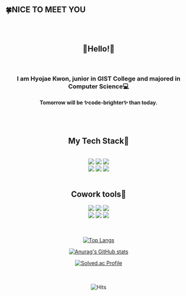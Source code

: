<h2>🍀NICE TO MEET YOU</h2>
<br>
<div align="center">
   <br>
   <h2>👋Hello!👋</h2><br><h3>I am Hyojae Kwon, junior in GIST College and majored in Computer Science💻</h3>
   <h4>Tomorrow will be ✨<b>code-brighter</b>✨ than today.</h4>
  <br>
  <br> 
  <h2>My Tech Stack💪</h2>
  <br>
  <img src="https://img.shields.io/badge/Python-3776AB?style=flat-square&logo=Python&logoColor=white"/>
  <img src="https://img.shields.io/badge/Java-007396?style=flat-square&logo=Java&logoColor=white"/>
  <img src="https://img.shields.io/badge/Sass-CC6699?style=flat-square&logo=Sass&logoColor=white"/>
  <br>
  <img src="https://img.shields.io/badge/React-61DAFB?style=flat-square&logo=React&logoColor=white"/>
  <img src="https://img.shields.io/badge/TypeScript-3178C6?style=flat-square&logo=TypeScript&logoColor=white"/>
  <img src="https://img.shields.io/badge/MySQL-4479A1?style=flat-square&logo=MySQL&logoColor=white"/>


  <br>
  <br>
  <h2>Cowork tools🤝</h2>
  <img src="https://img.shields.io/badge/Github-181717?style=flat-square&logo=Github&logoColor=white"/>
  <img src="https://img.shields.io/badge/Git-F05032?style=flat-square&logo=Git&logoColor=white"/>
  <img src="https://img.shields.io/badge/Trello-0052CC?style=flat-square&logo=Trello&logoColor=white"/>
  <br>
   <img src="https://img.shields.io/badge/Notion-000000?style=flat-square&logo=Notion&logoColor=white"/>
  <img src="https://img.shields.io/badge/Figma-F24E1E?style=flat-square&logo=Figma&logoColor=white"/>
  <img src="https://img.shields.io/badge/Slack-4A154B?style=flat-square&logo=SlacklogoColor=white"/>
  <br>
  <br>
   <br>
<div display="flex">
   
   [![Top Langs](https://github-readme-stats.vercel.app/api/top-langs/?username=hyojaeKwon&layout=compact)](https://github.com/anuraghazra/github-readme-stats)
  
[![Anurag's GitHub stats](https://github-readme-stats.vercel.app/api?username=hyojaeKwon)](https://github.com/anuraghazra/github-readme-stats)
 
   </div>
   
  [![Solved.ac
Profile](http://mazassumnida.wtf/api/v2/generate_badge?boj=khj010909)](https://solved.ac/khj010909)
    <br>
    <br>
    <br>

   ![Hits](https://hits.seeyoufarm.com/api/count/incr/badge.svg?url=https%3A%2F%2Fgithub.com%2FhyojaeKwon&count_bg=%23EF78ED&title_bg=%23A600FD&icon=airbus.svg&icon_color=%23FFFFFF&title=Visitors&edge_flat=true)
</div>
